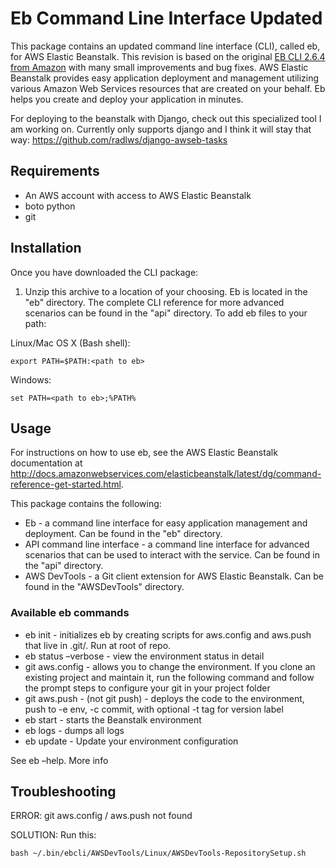 Eb Command Line Interface Updated
===============

This package contains an updated command line interface (CLI), called eb, for AWS Elastic Beanstalk. 
This revision is based on the original [EB CLI 2.6.4 from Amazon](https://aws.amazon.com/code/6752709412171743) with many small improvements and bug fixes. 
AWS Elastic Beanstalk provides easy application deployment and management utilizing various Amazon 
Web Services resources that are created on your behalf. Eb helps you create and deploy your application 
in minutes.

For deploying to the beanstalk with Django, check out this specialized tool I am working on. Currently only supports django and I think it will stay that way:
https://github.com/radlws/django-awseb-tasks


Requirements
-----

* An AWS account with access to AWS Elastic Beanstalk
* boto python
* git

Installation
-----

Once you have downloaded the CLI package:

1) Unzip this archive to a location of your choosing. Eb is located in the "eb" directory. The complete CLI reference 
for more advanced scenarios can be found in the "api" directory.
To add eb files to your path:

Linux/Mac OS X (Bash shell):

    export PATH=$PATH:<path to eb>

Windows:

    set PATH=<path to eb>;%PATH%

Usage
-----

For instructions on how to use eb, see the AWS Elastic Beanstalk documentation at 
http://docs.amazonwebservices.com/elasticbeanstalk/latest/dg/command-reference-get-started.html.

This package contains the following:
* Eb - a command line interface for easy application management and deployment. Can be found in the "eb" directory.
* API command line interface - a command line interface for advanced scenarios that can be used to interact with the service. Can be found in the "api" directory.
* AWS DevTools - a Git client extension for AWS Elastic Beanstalk. Can be found in the "AWSDevTools" directory.

### Available eb commands
* eb init - initializes eb by creating scripts for aws.config and aws.push that live in .git/. Run at root of repo.
* eb status –verbose - view the environment status in detail
* git aws.config - allows you to change the environment. If you clone an existing project and maintain it, run the following command and follow the prompt steps to configure your git in your project folder
* git aws.push - (not git push) - deploys the code to the environment, push to -e env, -c commit, with optional -t tag for version label
* eb start - starts the Beanstalk environment
* eb logs - dumps all logs
* eb update - Update your environment configuration

See eb –help. More info

Troubleshooting
-----

ERROR: git aws.config / aws.push not found

SOLUTION: Run this:

    bash ~/.bin/ebcli/AWSDevTools/Linux/AWSDevTools-RepositorySetup.sh 
